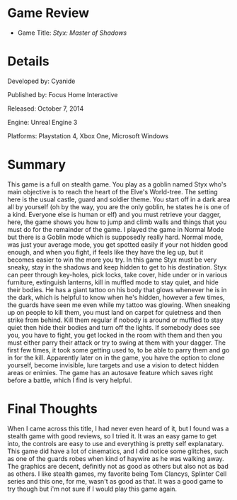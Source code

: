 # Game Review
* Game Title: _Styx: Master of Shadows_
# Details
Developed by: Cyanide

Published by: Focus Home Interactive

Released: October 7, 2014

Engine: Unreal Engine 3

Platforms: Playstation 4, Xbox One, Microsoft Windows

# Summary

This game is a full on stealth game. You play as a goblin named Styx who's main objective is to reach the heart of the Elve's 
World-tree. The setting here is the usual castle, guard and  soldier theme. You start off in a dark area all by yourself (oh by the way, 
you are the only goblin, he states he is one of a kind. Everyone else is human or elf) and you must retrieve your dagger, here, the game
shows you how to jump and climb walls and things that you must do for the remainder of the game. I played the game in Normal Mode but there is a Goblin mode which is supposedly really hard. Normal mode, was just your average mode, you get spotted easily if your not hidden good enough, and when you fight, if feels like they have the leg up, but it becomes easier to win the more you try. In this game Styx must be very sneaky, stay in the shadows and keep hidden to get to his destination. Styx can peer through key-holes, pick locks, take cover, hide under or in various furniture, extinguish lanterns, kill in muffled mode to stay quiet, and hide their bodies. He has a giant tattoo on his body that glows whenever he is in the dark, which is helpful to know when he's hidden, however a few times, the guards have seen me even while my tattoo was glowing. When sneaking up on people to kill them, you must land on carpet for quietness and then strike from behind. Kill them regular if nobody is around or muffled to stay quiet then hide their bodies and turn off the lights. If somebody does see you, you have to fight, you get locked in the room with them and then you must either parry their attack or try to swing at them with your dagger. The first few times, it took some getting used to, to be able to parry them and go in for the kill. Apparently later on in the game, you have the option to clone yourself, become invisible, lure targets and use a vision to detect hidden areas or enimies. The game has an autosave feature which saves right before a battle, which I find is very helpful.


# Final Thoughts

When I came across this title, I had never even heard of it, but I found was a stealth game with good reviews, so I tried it. It was an 
easy game to get into, the controls are easy to use and everything is pretty self explanatary. This game did have a lot of cinematics, and I did notice some glitches, such as one of the guards robes when kind of haywire as he was walking away. The graphics are decent, definitly not as good as others but also not as bad as others.  I like stealth games, my favorite being Tom Clancys, Splinter Cell series and this one, for me, wasn't as good as that. It was a good game to try though but i'm not sure if I would play this game again.

